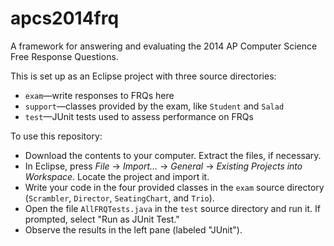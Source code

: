 apcs2014frq
===========

A framework for answering and evaluating the 2014 AP Computer Science Free Response Questions.

This is set up as an Eclipse project with three source directories:

 * `exam`&mdash;write responses to FRQs here
 * `support`&mdash;classes provided by the exam, like `Student` and `Salad`
 * `test`&mdash;JUnit tests used to assess performance on FRQs

To use this repository:
 
 * Download the contents to your computer. Extract the files, if necessary.
 * In Eclipse, press *File* &rarr; *Import...* &rarr; *General* &rarr; *Existing Projects into Workspace*. Locate the project and import it.
 * Write your code in the four provided classes in the `exam` source directory (`Scrambler`, `Director`, `SeatingChart`, and `Trio`).
 * Open the file `AllFRQTests.java` in the `test` source directory and run it. If prompted, select "Run as JUnit Test."
 * Observe the results in the left pane (labeled "JUnit").
